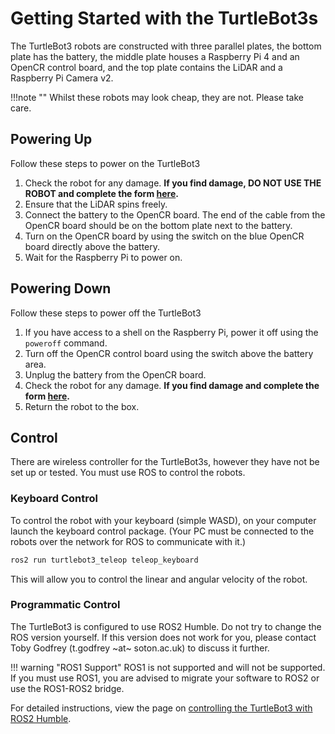 # Getting Started with the TurtleBot3s

The TurtleBot3 robots are constructed with three parallel plates, the bottom plate has the battery, the middle plate houses a Raspberry Pi 4 and an OpenCR control board, and the top plate contains the LiDAR and a Raspberry Pi Camera v2.

!!!note ""
    Whilst these robots may look cheap, they are not. Please take care.

## Powering Up

Follow these steps to power on the TurtleBot3

1. Check the robot for any damage. **If you find damage, DO NOT USE THE ROBOT and complete the form [here](https://forms.office.com/e/gP7mZcBhfr).**
2. Ensure that the LiDAR spins freely.
3. Connect the battery to the OpenCR board. The end of the cable from the OpenCR board should be on the bottom plate next to the battery.
4. Turn on the OpenCR board by using the switch on the blue OpenCR board directly above the battery.
5. Wait for the Raspberry Pi to power on.

## Powering Down

Follow these steps to power off the TurtleBot3

1. If you have access to a shell on the Raspberry Pi, power it off using the `poweroff` command.
2. Turn off the OpenCR control board using the switch above the battery area.
3. Unplug the battery from the OpenCR board.
4. Check the robot for any damage. **If you find damage and complete the form [here](https://forms.office.com/e/gP7mZcBhfr).**
5. Return the robot to the box.

## Control

There are wireless controller for the TurtleBot3s, however they have not be set up or tested. You must use ROS to control the robots.

### Keyboard Control

To control the robot with your keyboard (simple WASD), on your computer launch the keyboard control package. (Your PC must be connected to the robots over the network for ROS to communicate with it.)

```bash
ros2 run turtlebot3_teleop teleop_keyboard
```

This will allow you to control the linear and angular velocity of the robot.

### Programmatic Control

The TurtleBot3 is configured to use ROS2 Humble. Do not try to change the ROS version yourself. If this version does not work for you, please contact Toby Godfrey (t.godfrey ~at~ soton.ac.uk) to discuss it further.

!!! warning "ROS1 Support"
    ROS1 is not supported and will not be supported. If you must use ROS1, you are advised to migrate your software to ROS2 or use the ROS1-ROS2 bridge.

For detailed instructions, view the page on [controlling the TurtleBot3 with ROS2 Humble](ros_control.md).
